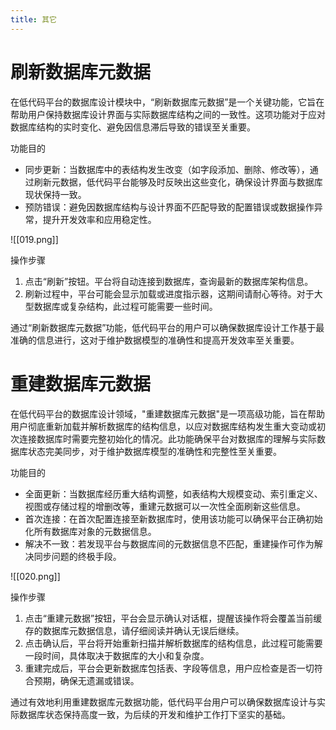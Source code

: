 ```yaml
---
title: 其它
---
```


# 刷新数据库元数据

在低代码平台的数据库设计模块中，“刷新数据库元数据”是一个关键功能，它旨在帮助用户保持数据库设计界面与实际数据库结构之间的一致性。这项功能对于应对数据库结构的实时变化、避免因信息滞后导致的错误至关重要。

功能目的
- 同步更新：当数据库中的表结构发生改变（如字段添加、删除、修改等），通过刷新元数据，低代码平台能够及时反映出这些变化，确保设计界面与数据库现状保持一致。
- 预防错误：避免因数据库结构与设计界面不匹配导致的配置错误或数据操作异常，提升开发效率和应用稳定性。

![[019.png]]

操作步骤
1. 点击“刷新”按钮。平台将自动连接到数据库，查询最新的数据库架构信息。
2. 刷新过程中，平台可能会显示加载或进度指示器，这期间请耐心等待。对于大型数据库或复杂结构，此过程可能需要一些时间。

通过“刷新数据库元数据”功能，低代码平台的用户可以确保数据库设计工作基于最准确的信息进行，这对于维护数据模型的准确性和提高开发效率至关重要。

# 重建数据库元数据

在低代码平台的数据库设计领域，"重建数据库元数据"是一项高级功能，旨在帮助用户彻底重新加载并解析数据库的结构信息，以应对数据库结构发生重大变动或初次连接数据库时需要完整初始化的情况。此功能确保平台对数据库的理解与实际数据库状态完美同步，对于维护数据库模型的准确性和完整性至关重要。

功能目的
- 全面更新：当数据库经历重大结构调整，如表结构大规模变动、索引重定义、视图或存储过程的增删改等，重建元数据可以一次性全面刷新这些信息。
- 首次连接：在首次配置连接至新数据库时，使用该功能可以确保平台正确初始化所有数据库对象的元数据信息。
- 解决不一致：若发现平台与数据库间的元数据信息不匹配，重建操作可作为解决同步问题的终极手段。

![[020.png]]

操作步骤
1. 点击“重建元数据”按钮，平台会显示确认对话框，提醒该操作将会覆盖当前缓存的数据库元数据信息，请仔细阅读并确认无误后继续。
2. 点击确认后，平台将开始重新扫描并解析数据库的结构信息，此过程可能需要一段时间，具体取决于数据库的大小和复杂度。
3. 重建完成后，平台会更新数据库包括表、字段等信息，用户应检查是否一切符合预期，确保无遗漏或错误。

通过有效地利用重建数据库元数据功能，低代码平台用户可以确保数据库设计与实际数据库状态保持高度一致，为后续的开发和维护工作打下坚实的基础。

